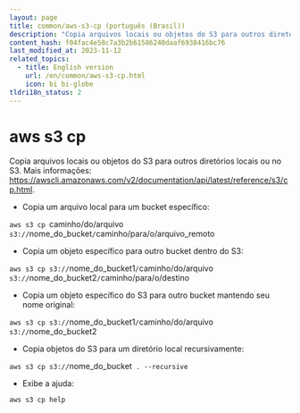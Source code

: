 ```yaml
---
layout: page
title: common/aws-s3-cp (português (Brasil))
description: "Copia arquivos locais ou objetos do S3 para outros diretórios locais ou no S3."
content_hash: f04fac4e58c7a3b2b61586240daaf6938416bc76
last_modified_at: 2023-11-12
related_topics:
  - title: English version
    url: /en/common/aws-s3-cp.html
    icon: bi bi-globe
tldri18n_status: 2
---
```

# aws s3 cp

Copia arquivos locais ou objetos do S3 para outros diretórios locais ou no S3.
Mais informações: <https://awscli.amazonaws.com/v2/documentation/api/latest/reference/s3/cp.html>.

- Copia um arquivo local para um bucket específico:

`aws s3 cp `<span class="tldr-var badge badge-pill bg-dark-lm bg-white-dm text-white-lm text-dark-dm font-weight-bold">caminho/do/arquivo</span>` s3://`<span class="tldr-var badge badge-pill bg-dark-lm bg-white-dm text-white-lm text-dark-dm font-weight-bold">nome_do_bucket</span>`/`<span class="tldr-var badge badge-pill bg-dark-lm bg-white-dm text-white-lm text-dark-dm font-weight-bold">caminho/para/o/arquivo_remoto</span>

- Copia um objeto específico para outro bucket dentro do S3:

`aws s3 cp s3://`<span class="tldr-var badge badge-pill bg-dark-lm bg-white-dm text-white-lm text-dark-dm font-weight-bold">nome_do_bucket1</span>`/`<span class="tldr-var badge badge-pill bg-dark-lm bg-white-dm text-white-lm text-dark-dm font-weight-bold">caminho/do/arquivo</span>` s3://`<span class="tldr-var badge badge-pill bg-dark-lm bg-white-dm text-white-lm text-dark-dm font-weight-bold">nome_do_bucket2</span>`/`<span class="tldr-var badge badge-pill bg-dark-lm bg-white-dm text-white-lm text-dark-dm font-weight-bold">caminho/para/o/destino</span>

- Copia um objeto específico do S3 para outro bucket mantendo seu nome original:

`aws s3 cp s3://`<span class="tldr-var badge badge-pill bg-dark-lm bg-white-dm text-white-lm text-dark-dm font-weight-bold">nome_do_bucket1</span>`/`<span class="tldr-var badge badge-pill bg-dark-lm bg-white-dm text-white-lm text-dark-dm font-weight-bold">caminho/do/arquivo</span>` s3://`<span class="tldr-var badge badge-pill bg-dark-lm bg-white-dm text-white-lm text-dark-dm font-weight-bold">nome_do_bucket2</span>

- Copia objetos do S3 para um diretório local recursivamente:

`aws s3 cp s3://`<span class="tldr-var badge badge-pill bg-dark-lm bg-white-dm text-white-lm text-dark-dm font-weight-bold">nome_do_bucket</span>` . --recursive`

- Exibe a ajuda:

`aws s3 cp help`
